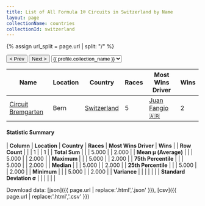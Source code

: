```yaml
---
title: List of All Formula 1® Circuits in Switzerland by Name
layout: page
collectionName: countries
collectionId: switzerland
---
```


{% assign url_split = page.url | split: "/" %}
<div id="collection-navigation">
<button onclick="selector.options[selector.selectedIndex-1].value && (window.location = selector.options[selector.selectedIndex-1].value);">&lt; Prev</button>
<button onclick="selector.options[selector.selectedIndex+1].value && (window.location = selector.options[selector.selectedIndex+1].value);">Next &gt;</button>
<select id="selector" onchange="this.options[this.selectedIndex].value && (window.location = this.options[this.selectedIndex].value);">
  {% for collectionId in site.data[page.collectionName].refs %}
    {% if collectionId == page.collectionId %}
      {% assign selected = "selected" %}
    {% else %}
      {% assign selected = "" %}
    {% endif %}
    {% assign profile = site.data[page.collectionName][collectionId].profile %}
    <option value="/f1/{{ page.collectionName }}/{{ collectionId }}/{{ url_split[4] }}" {{ selected }}>{{ profile.collection_name }}</option>
  {% endfor %}
</select>
</div>

| Name | Location | Country | Races | Most Wins Driver | Wins |
|--|--|--|--|--|--|
| [Circuit Bremgarten](/f1/circuits/bremgarten) | Bern | [Switzerland](/f1/countries/switzerland) | 5 | [Juan Fangio 🇦🇷](/f1/drivers/fangio) | 2 |

#### Statistic Summary

| **Column** | **Location** | **Country** | **Races** | **Most Wins Driver** | **Wins** |
| **Row Count** |  |  | 1 |  | 1 |
| **Total Sum** |  |  | 5.000 |  | 2.000 |
| **Mean μ (Average)** |  |  | 5.000 |  | 2.000 |
| **Maximum** |  |  | 5.000 |  | 2.000 |
| **75th Percentile** |  |  | 5.000 |  | 2.000 |
| **Median** |  |  | 5.000 |  | 2.000 |
| **25th Percentile** |  |  | 5.000 |  | 2.000 |
| **Minimum** |  |  | 5.000 |  | 2.000 |
| **Variance** |  |  |  |  |  |
| **Standard Deviation σ** |  |  |  |  |  |

Download data: [json]({{ page.url | replace:'.html','.json' }}), [csv]({{ page.url | replace:'.html','.csv' }})
